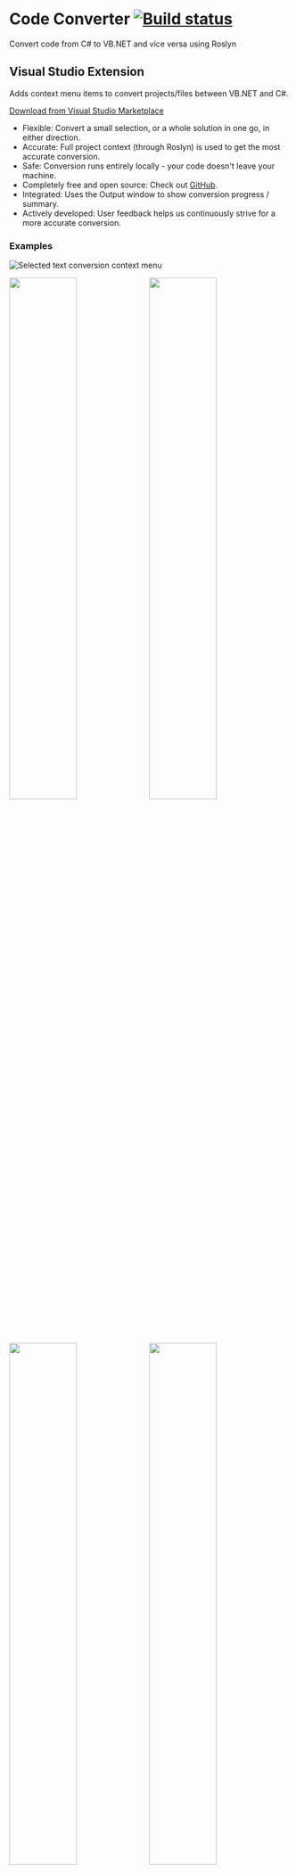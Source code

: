 # Code Converter [![Build status](https://ci.appveyor.com/api/projects/status/w9x7r8b9otds16oj/branch/master?svg=true)](https://ci.appveyor.com/project/icsharpcode/codeconverter/branch/master) 

Convert code from C# to VB.NET and vice versa using Roslyn

## Visual Studio Extension

Adds context menu items to convert projects/files between VB.NET and C#.

[Download from Visual Studio Marketplace](https://marketplace.visualstudio.com/items?itemName=SharpDevelopTeam.CodeConverter)

* Flexible: Convert a small selection, or a whole solution in one go, in either direction.
* Accurate: Full project context (through Roslyn) is used to get the most accurate conversion.
* Safe: Conversion runs entirely locally - your code doesn't leave your machine.
* Completely free and open source: Check out [GitHub](https://github.com/icsharpcode/CodeConverter#code-converter-).
* Integrated: Uses the Output window to show conversion progress / summary.
* Actively developed: User feedback helps us continuously strive for a more accurate conversion.

### Examples

![Selected text conversion context menu](https://github.com/icsharpcode/CodeConverter/raw/project-description/.github/img/vbToCsSelection.png "Selected text can be converted")

<p float="left">
  <img src="https://github.com/icsharpcode/CodeConverter/raw/project-description/.github/img/solution.png" width="49%" />
  <img src="https://github.com/icsharpcode/CodeConverter/raw/project-description/.github/img/vbToCsFile.png" width="49%" /> 
  <img src="https://github.com/icsharpcode/CodeConverter/raw/project-description/.github/img/vbToCsProject.png" width="49%" /> 
  <img src="https://github.com/icsharpcode/CodeConverter/raw/project-description/.github/img/csToVbProject.png" width="49%" /> 
</p>

## Other ways to use the converter

* Extension "nightly" developer builds (potentially less stable and more effort to update): https://ci.appveyor.com/project/icsharpcode/codeconverter/branch/master

* Online snippet converter: [https://roslyncodeconverter.azurewebsites.net](https://roslyncodeconverter.azurewebsites.net) (less accurate due to lack of project context)

* NuGet package: [https://www.nuget.org/packages/ICSharpCode.CodeConverter/](https://www.nuget.org/packages/ICSharpCode.CodeConverter/)

  * Check out the [CodeConversion class](https://github.com/icsharpcode/CodeConverter/blob/master/Vsix/CodeConversion.cs#L188) in the VSIX project.
  * Or check out the [ConverterController](https://github.com/icsharpcode/CodeConverter/blob/master/Web/Controllers/ConverterController.cs) for a more web-focused API.


##  History

This was previously part of [Refactoring Essentials](https://github.com/icsharpcode/RefactoringEssentials). However, because of the way analyzers are tied to Visual Studio and Roslyn versions
made it super-hard to co-evolve the code converter bits. That is why we teased the converters out and they are now a self-contained entity.
